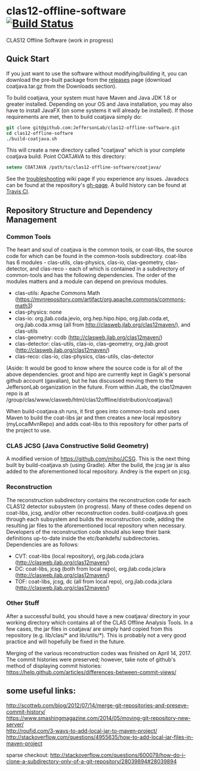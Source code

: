 # clas12-offline-software [![Build Status](https://travis-ci.org/JeffersonLab/clas12-offline-software.svg?branch=master)](https://travis-ci.org/JeffersonLab/clas12-offline-software)
CLAS12 Offline Software (work in progress)

## Quick Start
If you just want to use the software without modifying/building it, you can download the pre-built package from the [releases](https://github.com/JeffersonLab/clas12-offline-software/releases) page (download coatjava.tar.gz from the Downloads section).

To build coatjava, your system must have Maven and Java JDK 1.8 or greater installed. Depending on your OS and Java installation, you may also have to install JavaFX (on some systems it will already be installed). If those requirements are met, then to build coatjava simply do:

```tcsh
git clone git@github.com:JeffersonLab/clas12-offline-software.git
cd clas12-offline-softwre
./build-coatjava.sh
```

This will create a new directory called "coatjava" which is your complete coatjava build. Point COATJAVA to this directory:

```tcsh
setenv COATJAVA /path/to/clas12-offline-software/coatjava/
```

See the [troubleshooting](https://github.com/JeffersonLab/clas12-offline-software/wiki/Troubleshooting) wiki page if you experience any issues. Javadocs can be found at the repository's [gh-page](https://jeffersonlab.github.io/clas12-offline-software/). A build history can be found at [Travis CI](https://travis-ci.org/JeffersonLab/clas12-offline-software).

## Repository Structure and Dependency Management
### Common Tools
The heart and soul of coatjava is the common tools, or coat-libs, the source code for which can be found in the common-tools subdirectory. coat-libs has 6 modules - clas-utils, clas-physics, clas-io, clas-geometry, clas-detector, and clas-reco - each of which is contained in a subdirectory of common-tools and has the following dependencies. The order of the modules matters and a module can depend on previous modules.

* clas-utils: Apache Commons  Math (https://mvnrepository.com/artifact/org.apache.commons/commons-math3)
* clas-physics: none
* clas-io: org.jlab.coda.jevio, org.hep.hipo.hipo, org.jlab.coda.et, org.jlab.coda.xmsg (all from http://clasweb.jlab.org/clas12maven/), and clas-utils
* clas-geometry: ccdb (http://clasweb.jlab.org/clas12maven/)
* clas-detector: clas-utils, clas-io, clas-geometry, org.jlab.groot (http://clasweb.jlab.org/clas12maven/)
* clas-reco: clas-io, clas-physics, clas-utils, clas-detector

(Aside: It would be good to know where the source code is for all of the above dependencies. groot and hipo are currently kept in Gagik's personal github account (gavalian), but he has discussed moving them to the JeffersonLab organization in the future. From within JLab, the clas12maven repo is at /group/clas/www/clasweb/html/clas12offline/distribution/coatjava/)

When build-coatjava.sh runs, it first goes into common-tools and uses Maven to build the coat-libs jar and then creates a new local repository (myLocalMvnRepo) and adds coat-libs to this repository for other parts of the project to use.

### CLAS JCSG (Java Constructive Solid Geometry)
A modified version of https://github.com/miho/JCSG. This is the next thing built by build-coatjava.sh (using Gradle). After the build, the jcsg jar is also added to the aforementioned local repository. Andrey is the expert on jcsg.

### Reconstruction
The reconstruction subdirectory contains the reconstruction code for each CLAS12 detector subsystem (in progress). Many of these codes depend on coat-libs, jcsg, and/or other reconstruction codes. build-coatjava.sh goes through each subsystem and builds the reconstruction code, adding the resulting jar files to the aforementioned local repository when necessary. Developers of the reconstruction code should also keep their bank definitions up-to-date inside the etc/bankdefs/ subdirectories. Dependencies are as follows:

* CVT: coat-libs (local repository), org.jlab.coda.jclara (http://clasweb.jlab.org/clas12maven/)
* DC: coat-libs, jcsg (both from local repo), org.jlab.coda.jclara (http://clasweb.jlab.org/clas12maven/)
* TOF: coat-libs, jcsg, dc (all from local repo), org.jlab.coda.jclara (http://clasweb.jlab.org/clas12maven/)

### Other Stuff
After a successful build, you should have a new coatjava/ directory in your working directory which contains all of the CLAS Offline Analysis Tools. In a few cases, the jar files in coatjava/ are simply hard copied from this repository (e.g. lib/clas/* and lib/utils/*). This is probably not a very good practice and will hopefully be fixed in the future.

Merging of the various reconstruction codes was finished on April 14, 2017. The commit histories were preserved; however, take note of github's method of displaying commit histories: https://help.github.com/articles/differences-between-commit-views/

## some useful links:
http://scottwb.com/blog/2012/07/14/merge-git-repositories-and-preseve-commit-history/ <br>
https://www.smashingmagazine.com/2014/05/moving-git-repository-new-server/ <br>
http://roufid.com/3-ways-to-add-local-jar-to-maven-project/ <br>
http://stackoverflow.com/questions/4955635/how-to-add-local-jar-files-in-maven-project <br>

sparse checkout: http://stackoverflow.com/questions/600079/how-do-i-clone-a-subdirectory-only-of-a-git-repository/28039894#28039894
